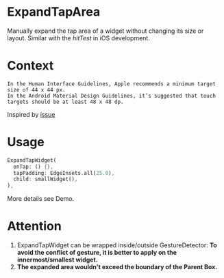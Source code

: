 # ExpandTapArea

Manually expand the tap area of a widget without changing its size or layout. Similar with the *hitTest* in iOS development.

# Context

```
In the Human Interface Guidelines, Apple recommends a minimum target size of 44 x 44 px. 
In the Android Material Design Guidelines, it’s suggested that touch targets should be at least 48 x 48 dp.
```
Inspired by [issue](https://github.com/flutter/flutter/issues/31728)

# Usage

```dart
ExpandTapWidget(
  onTap: () {},
  tapPadding: EdgeInsets.all(25.0),
  child: smallWidget(),
),
```

More details see Demo.

# Attention

1. ExpandTapWidget can be wrapped inside/outside GestureDetector: **To avoid the conflict of gesture, it is better to apply on the innermost/smallest widget.**
2.  **The expanded area wouldn't exceed the boundary of the Parent Box.**

